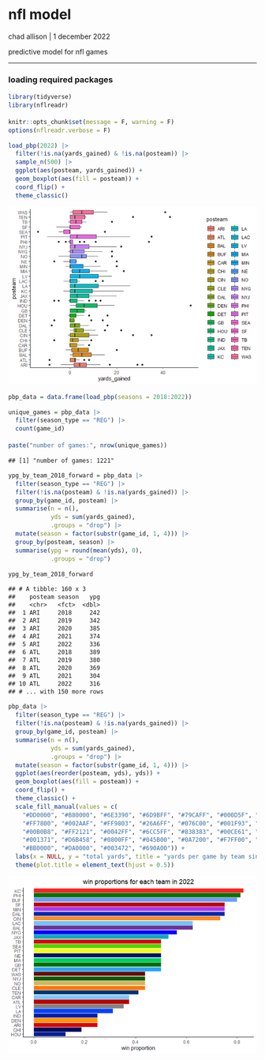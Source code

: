nfl model
================
chad allison \| 1 december 2022

predictive model for nfl games

------------------------------------------------------------------------

### loading required packages

``` r
library(tidyverse)
library(nflreadr)

knitr::opts_chunk$set(message = F, warning = F)
options(nflreadr.verbose = F)
```

``` r
load_pbp(2022) |>
  filter(!is.na(yards_gained) & !is.na(posteam)) |>
  sample_n(500) |>
  ggplot(aes(posteam, yards_gained)) +
  geom_boxplot(aes(fill = posteam)) +
  coord_flip() +
  theme_classic()
```

![](nfl_model_files/figure-gfm/unnamed-chunk-2-1.png)<!-- -->

``` r
pbp_data = data.frame(load_pbp(seasons = 2018:2022))
```

``` r
unique_games = pbp_data |>
  filter(season_type == "REG") |>
  count(game_id)

paste("number of games:", nrow(unique_games))
```

    ## [1] "number of games: 1221"

``` r
ypg_by_team_2018_forward = pbp_data |>
  filter(season_type == "REG") |>
  filter(!is.na(posteam) & !is.na(yards_gained)) |>
  group_by(game_id, posteam) |>
  summarise(n = n(),
            yds = sum(yards_gained),
            .groups = "drop") |>
  mutate(season = factor(substr(game_id, 1, 4))) |>
  group_by(posteam, season) |>
  summarise(ypg = round(mean(yds), 0),
            .groups = "drop")
```

``` r
ypg_by_team_2018_forward
```

    ## # A tibble: 160 x 3
    ##    posteam season   ypg
    ##    <chr>   <fct>  <dbl>
    ##  1 ARI     2018     242
    ##  2 ARI     2019     342
    ##  3 ARI     2020     385
    ##  4 ARI     2021     374
    ##  5 ARI     2022     336
    ##  6 ATL     2018     389
    ##  7 ATL     2019     380
    ##  8 ATL     2020     369
    ##  9 ATL     2021     304
    ## 10 ATL     2022     316
    ## # ... with 150 more rows

``` r
pbp_data |>
  filter(season_type == "REG") |>
  filter(!is.na(posteam) & !is.na(yards_gained)) |>
  group_by(game_id, posteam) |>
  summarise(n = n(),
            yds = sum(yards_gained),
            .groups = "drop") |>
  mutate(season = factor(substr(game_id, 1, 4))) |>
  ggplot(aes(reorder(posteam, yds), yds)) +
  geom_boxplot(aes(fill = posteam)) +
  coord_flip() +
  theme_classic() +
  scale_fill_manual(values = c(
    "#DD0000", "#B80000", "#6E3390", "#6D9BFF", "#79CAFF", "#000D5F", "#FF8A22",
    "#FF7800", "#002AAF", "#FF9803", "#26A6FF", "#076C00", "#001F93", "#001DA0",
    "#00B0B8", "#FF2121", "#0042FF", "#6CC5FF", "#838383", "#00CE61", "#AC34FF",
    "#001371", "#D6B458", "#0800FF", "#045B00", "#0A7200", "#F7FF00", "#53D200",
    "#BB0000", "#DA0000", "#003472", "#690A00")) +
  labs(x = NULL, y = "total yards", title = "yards per game by team since 2018") +
  theme(plot.title = element_text(hjust = 0.5))
```

![](nfl_model_files/figure-gfm/unnamed-chunk-7-1.png)<!-- -->
